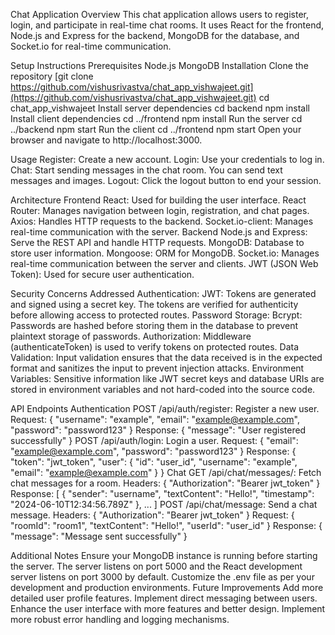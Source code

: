Chat Application
Overview
This chat application allows users to register, login, and participate in real-time chat rooms. 
It uses React for the frontend, Node.js and Express for the backend, MongoDB for the database, and Socket.io for real-time communication.

Setup Instructions
Prerequisites
  Node.js
  MongoDB
Installation
  Clone the repository
    [git clone https://github.com/vishusrivastva/chat_app_vishwajeet.git](https://github.com/vishusrivastva/chat_app_vishwajeet.git)
    cd chat_app_vishwajeet
  Install server dependencies
    cd backend
    npm install
  Install client dependencies
    cd ../frontend
    npm install
  Run the server
    cd ../backend
    npm start
  Run the client
    cd ../frontend
    npm start
  Open your browser and navigate to http://localhost:3000.

Usage
Register: Create a new account.
Login: Use your credentials to log in.
Chat: Start sending messages in the chat room. You can send text messages and images.
Logout: Click the logout button to end your session.

Architecture
  Frontend
    React: Used for building the user interface.
    React Router: Manages navigation between login, registration, and chat pages.
    Axios: Handles HTTP requests to the backend.
    Socket.io-client: Manages real-time communication with the server.
  Backend
    Node.js and Express: Serve the REST API and handle HTTP requests.
    MongoDB: Database to store user information.
    Mongoose: ORM for MongoDB.
    Socket.io: Manages real-time communication between the server and clients.
    JWT (JSON Web Token): Used for secure user authentication.
    
Security Concerns Addressed
  Authentication:
    JWT: Tokens are generated and signed using a secret key. The tokens are verified for authenticity before allowing access to protected routes.
  Password Storage:
    Bcrypt: Passwords are hashed before storing them in the database to prevent plaintext storage of passwords.
  Authorization:
    Middleware (authenticateToken) is used to verify tokens on protected routes.
  Data Validation:
    Input validation ensures that the data received is in the expected format and sanitizes the input to prevent injection attacks.
  Environment Variables:
    Sensitive information like JWT secret keys and database URIs are stored in environment variables and not hard-coded into the source code.
    
API Endpoints
  Authentication
    POST /api/auth/register: Register a new user.
      Request: { "username": "example", "email": "example@example.com", "password": "password123" }
      Response: { "message": "User registered successfully" }
    POST /api/auth/login: Login a user.
      Request: { "email": "example@example.com", "password": "password123" }
      Response: { "token": "jwt_token", "user": { "id": "user_id", "username": "example", "email": "example@example.com" } }
  Chat
    GET /api/chat/messages/: Fetch chat messages for a room.
      Headers: { "Authorization": "Bearer jwt_token" }
      Response: [ { "sender": "username", "textContent": "Hello!", "timestamp": "2024-06-10T12:34:56.789Z" }, ... ]
    POST /api/chat/message: Send a chat message.
      Headers: { "Authorization": "Bearer jwt_token" }
      Request: { "roomId": "room1", "textContent": "Hello!", "userId": "user_id" }
      Response: { "message": "Message sent successfully" }
      
Additional Notes
  Ensure your MongoDB instance is running before starting the server.
  The server listens on port 5000 and the React development server listens on port 3000 by default.
  Customize the .env file as per your development and production environments.
Future Improvements
  Add more detailed user profile features.
  Implement direct messaging between users.
  Enhance the user interface with more features and better design.
  Implement more robust error handling and logging mechanisms.
